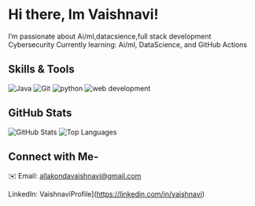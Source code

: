 #  Hi there, Im Vaishnavi!
I’m passionate about Ai/ml,datacsience,full stack development
Cybersecurity
Currently learning: Ai/ml, DataScience, and GitHub Actions
## Skills & Tools
![Java](https://img.shields.io/badge/Java-ED8B00?style=for-the-badge&logo=java&logoColor=white)
![Git](https://img.shields.io/badge/Git-F05032?style=for-the-badge&logo=git&logoColor=white)
![python](https://img.shields.io/badge/Python-ED8B00?style=for-the-badge&logo=java&logoColor=white)
![web development](https://img.shields.io/badge/Webdevelopment-ED8B00?style=for-the-badge&logo=java&logoColor=white)


## GitHub Stats
![GitHub Stats](https://github-readme-stats.vercel.app/api?username=vaishnavi&show_icons=true&theme=radical)
![Top Languages](https://github-readme-stats.vercel.app/api/top-langs/?username=vaishnavi&layout=compact)
## Connect with Me- 
✉️ Email: allakondavaishnavi@gmail.com 

LinkedIn: VaishnaviProfile](https://linkedin.com/in/vaishnavi)
